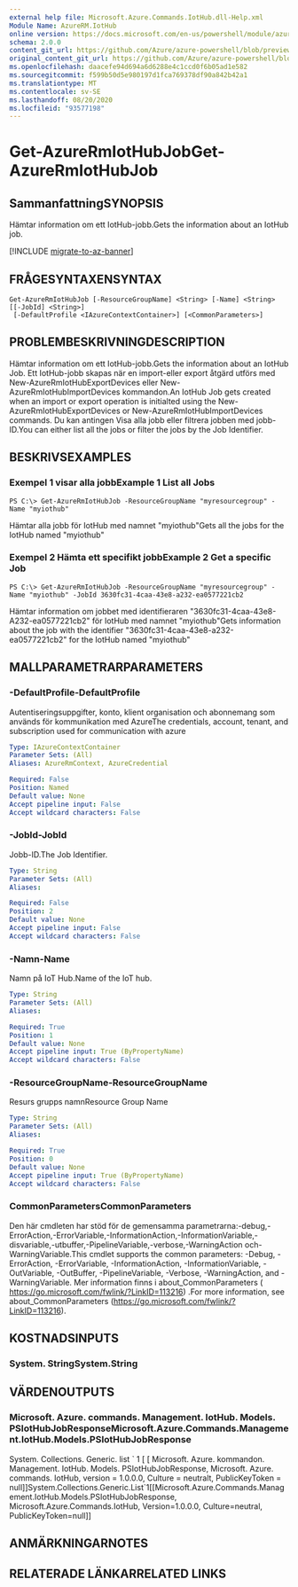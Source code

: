 ```yaml
---
external help file: Microsoft.Azure.Commands.IotHub.dll-Help.xml
Module Name: AzureRM.IotHub
online version: https://docs.microsoft.com/en-us/powershell/module/azurerm.iothub/get-azurermiothubjob
schema: 2.0.0
content_git_url: https://github.com/Azure/azure-powershell/blob/preview/src/ResourceManager/IotHub/Commands.IotHub/help/Get-AzureRmIotHubJob.md
original_content_git_url: https://github.com/Azure/azure-powershell/blob/preview/src/ResourceManager/IotHub/Commands.IotHub/help/Get-AzureRmIotHubJob.md
ms.openlocfilehash: daacefe94d694a6d6288e4c1ccd0f6b05ad1e582
ms.sourcegitcommit: f599b50d5e980197d1fca769378df90a842b42a1
ms.translationtype: MT
ms.contentlocale: sv-SE
ms.lasthandoff: 08/20/2020
ms.locfileid: "93577198"
---
```

# <span data-ttu-id="1d44c-101">Get-AzureRmIotHubJob</span><span class="sxs-lookup"><span data-stu-id="1d44c-101">Get-AzureRmIotHubJob</span></span>

## <span data-ttu-id="1d44c-102">Sammanfattning</span><span class="sxs-lookup"><span data-stu-id="1d44c-102">SYNOPSIS</span></span>
<span data-ttu-id="1d44c-103">Hämtar information om ett IotHub-jobb.</span><span class="sxs-lookup"><span data-stu-id="1d44c-103">Gets the information about an IotHub job.</span></span>

[!INCLUDE [migrate-to-az-banner](../../includes/migrate-to-az-banner.md)]

## <span data-ttu-id="1d44c-104">FRÅGESYNTAXEN</span><span class="sxs-lookup"><span data-stu-id="1d44c-104">SYNTAX</span></span>

```
Get-AzureRmIotHubJob [-ResourceGroupName] <String> [-Name] <String> [[-JobId] <String>]
 [-DefaultProfile <IAzureContextContainer>] [<CommonParameters>]
```

## <span data-ttu-id="1d44c-105">PROBLEMBESKRIVNING</span><span class="sxs-lookup"><span data-stu-id="1d44c-105">DESCRIPTION</span></span>
<span data-ttu-id="1d44c-106">Hämtar information om ett IotHub-jobb.</span><span class="sxs-lookup"><span data-stu-id="1d44c-106">Gets the information about an IotHub Job.</span></span>
<span data-ttu-id="1d44c-107">Ett IotHub-jobb skapas när en import-eller export åtgärd utförs med New-AzureRmIotHubExportDevices eller New-AzureRmIotHubImportDevices kommandon.</span><span class="sxs-lookup"><span data-stu-id="1d44c-107">An IotHub Job gets created when an import or export operation is initialted using the New-AzureRmIotHubExportDevices or New-AzureRmIotHubImportDevices commands.</span></span>
<span data-ttu-id="1d44c-108">Du kan antingen Visa alla jobb eller filtrera jobben med jobb-ID.</span><span class="sxs-lookup"><span data-stu-id="1d44c-108">You can either list all the jobs or filter the jobs by the Job Identifier.</span></span>

## <span data-ttu-id="1d44c-109">BESKRIVS</span><span class="sxs-lookup"><span data-stu-id="1d44c-109">EXAMPLES</span></span>

### <span data-ttu-id="1d44c-110">Exempel 1 visar alla jobb</span><span class="sxs-lookup"><span data-stu-id="1d44c-110">Example 1 List all Jobs</span></span>
```
PS C:\> Get-AzureRmIotHubJob -ResourceGroupName "myresourcegroup" -Name "myiothub"
```

<span data-ttu-id="1d44c-111">Hämtar alla jobb för IotHub med namnet "myiothub"</span><span class="sxs-lookup"><span data-stu-id="1d44c-111">Gets all the jobs for the IotHub named "myiothub"</span></span>

### <span data-ttu-id="1d44c-112">Exempel 2 Hämta ett specifikt jobb</span><span class="sxs-lookup"><span data-stu-id="1d44c-112">Example 2 Get a specific Job</span></span>
```
PS C:\> Get-AzureRmIotHubJob -ResourceGroupName "myresourcegroup" -Name "myiothub" -JobId 3630fc31-4caa-43e8-a232-ea0577221cb2
```

<span data-ttu-id="1d44c-113">Hämtar information om jobbet med identifieraren "3630fc31-4caa-43e8-A232-ea0577221cb2" för IotHub med namnet "myiothub"</span><span class="sxs-lookup"><span data-stu-id="1d44c-113">Gets information about the job with the identifier "3630fc31-4caa-43e8-a232-ea0577221cb2" for the IotHub named "myiothub"</span></span>

## <span data-ttu-id="1d44c-114">MALLPARAMETRAR</span><span class="sxs-lookup"><span data-stu-id="1d44c-114">PARAMETERS</span></span>

### <span data-ttu-id="1d44c-115">-DefaultProfile</span><span class="sxs-lookup"><span data-stu-id="1d44c-115">-DefaultProfile</span></span>
<span data-ttu-id="1d44c-116">Autentiseringsuppgifter, konto, klient organisation och abonnemang som används för kommunikation med Azure</span><span class="sxs-lookup"><span data-stu-id="1d44c-116">The credentials, account, tenant, and subscription used for communication with azure</span></span>

```yaml
Type: IAzureContextContainer
Parameter Sets: (All)
Aliases: AzureRmContext, AzureCredential

Required: False
Position: Named
Default value: None
Accept pipeline input: False
Accept wildcard characters: False
```

### <span data-ttu-id="1d44c-117">-JobId</span><span class="sxs-lookup"><span data-stu-id="1d44c-117">-JobId</span></span>
<span data-ttu-id="1d44c-118">Jobb-ID.</span><span class="sxs-lookup"><span data-stu-id="1d44c-118">The Job Identifier.</span></span> 

```yaml
Type: String
Parameter Sets: (All)
Aliases: 

Required: False
Position: 2
Default value: None
Accept pipeline input: False
Accept wildcard characters: False
```

### <span data-ttu-id="1d44c-119">-Namn</span><span class="sxs-lookup"><span data-stu-id="1d44c-119">-Name</span></span>
<span data-ttu-id="1d44c-120">Namn på IoT Hub.</span><span class="sxs-lookup"><span data-stu-id="1d44c-120">Name of the IoT hub.</span></span> 

```yaml
Type: String
Parameter Sets: (All)
Aliases: 

Required: True
Position: 1
Default value: None
Accept pipeline input: True (ByPropertyName)
Accept wildcard characters: False
```

### <span data-ttu-id="1d44c-121">-ResourceGroupName</span><span class="sxs-lookup"><span data-stu-id="1d44c-121">-ResourceGroupName</span></span>
<span data-ttu-id="1d44c-122">Resurs grupps namn</span><span class="sxs-lookup"><span data-stu-id="1d44c-122">Resource Group Name</span></span>

```yaml
Type: String
Parameter Sets: (All)
Aliases: 

Required: True
Position: 0
Default value: None
Accept pipeline input: True (ByPropertyName)
Accept wildcard characters: False
```

### <span data-ttu-id="1d44c-123">CommonParameters</span><span class="sxs-lookup"><span data-stu-id="1d44c-123">CommonParameters</span></span>
<span data-ttu-id="1d44c-124">Den här cmdleten har stöd för de gemensamma parametrarna:-debug,-ErrorAction,-ErrorVariable,-InformationAction,-InformationVariable,-disvariable,-utbuffer,-PipelineVariable,-verbose,-WarningAction och-WarningVariable.</span><span class="sxs-lookup"><span data-stu-id="1d44c-124">This cmdlet supports the common parameters: -Debug, -ErrorAction, -ErrorVariable, -InformationAction, -InformationVariable, -OutVariable, -OutBuffer, -PipelineVariable, -Verbose, -WarningAction, and -WarningVariable.</span></span> <span data-ttu-id="1d44c-125">Mer information finns i about_CommonParameters ( https://go.microsoft.com/fwlink/?LinkID=113216) .</span><span class="sxs-lookup"><span data-stu-id="1d44c-125">For more information, see about_CommonParameters (https://go.microsoft.com/fwlink/?LinkID=113216).</span></span>

## <span data-ttu-id="1d44c-126">KOSTNADS</span><span class="sxs-lookup"><span data-stu-id="1d44c-126">INPUTS</span></span>

### <span data-ttu-id="1d44c-127">System. String</span><span class="sxs-lookup"><span data-stu-id="1d44c-127">System.String</span></span>

## <span data-ttu-id="1d44c-128">VÄRDEN</span><span class="sxs-lookup"><span data-stu-id="1d44c-128">OUTPUTS</span></span>

### <span data-ttu-id="1d44c-129">Microsoft. Azure. commands. Management. IotHub. Models. PSIotHubJobResponse</span><span class="sxs-lookup"><span data-stu-id="1d44c-129">Microsoft.Azure.Commands.Management.IotHub.Models.PSIotHubJobResponse</span></span>
<span data-ttu-id="1d44c-130">System. Collections. Generic. list \` 1 \[ \[ Microsoft. Azure. kommandon. Management. IotHub. Models. PSIotHubJobResponse, Microsoft. Azure. commands. IotHub, version = 1.0.0.0, Culture = neutralt, PublicKeyToken = null\]\]</span><span class="sxs-lookup"><span data-stu-id="1d44c-130">System.Collections.Generic.List\`1\[\[Microsoft.Azure.Commands.Management.IotHub.Models.PSIotHubJobResponse, Microsoft.Azure.Commands.IotHub, Version=1.0.0.0, Culture=neutral, PublicKeyToken=null\]\]</span></span>

## <span data-ttu-id="1d44c-131">ANMÄRKNINGAR</span><span class="sxs-lookup"><span data-stu-id="1d44c-131">NOTES</span></span>

## <span data-ttu-id="1d44c-132">RELATERADE LÄNKAR</span><span class="sxs-lookup"><span data-stu-id="1d44c-132">RELATED LINKS</span></span>

